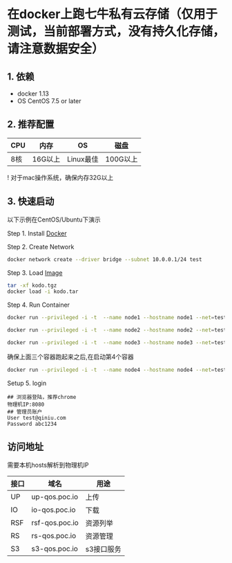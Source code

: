 
# 在docker上跑七牛私有云存储（仅用于测试，当前部署方式，没有持久化存储，请注意数据安全） 

## 1. 依赖   
* docker 1.13
* OS CentOS 7.5 or later

## 2. 推荐配置
|CPU|内存|OS|磁盘|
|------|------|------|------|
|8核|16G以上|Linux最佳|100G以上|

! 对于mac操作系统，确保内存32G以上  

## 3. 快速启动  

以下示例在CentOS/Ubuntu下演示  

Step 1. Install [Docker](https://docs.docker.com/install/)  

Step 2. Create Network 
```bash
docker network create --driver bridge --subnet 10.0.0.1/24 test
```

Step 3. Load [Image](http://prswjl9ey.bkt.clouddn.com/kodo.tgz)  

```bash
tar -xf kodo.tgz
docker load -i kodo.tar
```

Step 4. Run Container
```bash
docker run --privileged -i -t  --name node1 --hostname node1 --net=test --ip 10.0.0.101 --add-host p.poc.io:10.0.0.101 --add-host one-qos.poc.io:10.0.0.101 --add-host pfdcfg.poc.io:10.0.0.101 --add-host kodobill.poc.io:10.0.0.101 --add-host consul.poc.io:10.0.0.101 --add-host service-config.poc.io:10.0.0.101 --add-host service_config:10.0.0.101 --add-host ntp.ubuntu.com:10.0.0.101 --add-host node1:10.0.0.101 --add-host ecloud.poc.io:10.0.0.101 --add-host uc-qos.poc.io:10.0.0.101  --add-host bucket-qos.poc.io:10.0.0.101 --add-host acc-qos.poc.io:10.0.0.101 --add-host up-qos.poc.io:10.0.0.101 --add-host rsf-qos.poc.io:10.0.0.101 --add-host rs-qos.poc.io:10.0.0.101 --add-host io-qos.poc.io:10.0.0.101 --add-host s3-qos.poc.io:10.0.0.101 --add-host api-qos.poc.io:10.0.0.101 -d -P -p 80:80 -p 8080:8080 qiniu/kodo
```

```bash
docker run --privileged -i -t  --name node2 --hostname node2 --net=test --ip 10.0.0.102 --add-host p.poc.io:10.0.0.101 --add-host one-qos.poc.io:10.0.0.101 --add-host pfdcfg.poc.io:10.0.0.101 --add-host kodobill.poc.io:10.0.0.101 --add-host consul.poc.io:10.0.0.101 --add-host service-config.poc.io:10.0.0.101 --add-host service_config:10.0.0.101 --add-host ntp.ubuntu.com:10.0.0.101 --add-host node1:10.0.0.101 --add-host ecloud.poc.io:10.0.0.101 --add-host uc-qos.poc.io:10.0.0.101  --add-host bucket-qos.poc.io:10.0.0.101 --add-host acc-qos.poc.io:10.0.0.101 --add-host up-qos.poc.io:10.0.0.101 --add-host rsf-qos.poc.io:10.0.0.101 --add-host rs-qos.poc.io:10.0.0.101 --add-host io-qos.poc.io:10.0.0.101 --add-host s3-qos.poc.io:10.0.0.101 --add-host api-qos.poc.io:10.0.0.101 -d  qiniu/kodo
```

```bash
docker run --privileged -i -t  --name node3 --hostname node3 --net=test --ip 10.0.0.103 --add-host p.poc.io:10.0.0.101 --add-host one-qos.poc.io:10.0.0.101 --add-host pfdcfg.poc.io:10.0.0.101 --add-host kodobill.poc.io:10.0.0.101 --add-host consul.poc.io:10.0.0.101 --add-host service-config.poc.io:10.0.0.101 --add-host service_config:10.0.0.101 --add-host ntp.ubuntu.com:10.0.0.101 --add-host node1:10.0.0.101 --add-host ecloud.poc.io:10.0.0.101 --add-host uc-qos.poc.io:10.0.0.101  --add-host bucket-qos.poc.io:10.0.0.101 --add-host acc-qos.poc.io:10.0.0.101 --add-host up-qos.poc.io:10.0.0.101 --add-host rsf-qos.poc.io:10.0.0.101 --add-host rs-qos.poc.io:10.0.0.101 --add-host io-qos.poc.io:10.0.0.101 --add-host s3-qos.poc.io:10.0.0.101 --add-host api-qos.poc.io:10.0.0.101 -d  qiniu/kodo
```

确保上面三个容器跑起来之后,在启动第4个容器  

```bash
docker run --privileged -i -t  --name node4 --hostname node4 --net=test --ip 10.0.0.104 --add-host p.poc.io:10.0.0.101 --add-host one-qos.poc.io:10.0.0.101 --add-host pfdcfg.poc.io:10.0.0.101 --add-host kodobill.poc.io:10.0.0.101 --add-host consul.poc.io:10.0.0.101 --add-host service-config.poc.io:10.0.0.101 --add-host service_config:10.0.0.101 --add-host ntp.ubuntu.com:10.0.0.101 --add-host node1:10.0.0.101 --add-host ecloud.poc.io:10.0.0.101 --add-host uc-qos.poc.io:10.0.0.101  --add-host bucket-qos.poc.io:10.0.0.101 --add-host acc-qos.poc.io:10.0.0.101 --add-host up-qos.poc.io:10.0.0.101 --add-host rsf-qos.poc.io:10.0.0.101 --add-host rs-qos.poc.io:10.0.0.101 --add-host io-qos.poc.io:10.0.0.101 --add-host s3-qos.poc.io:10.0.0.101 --add-host api-qos.poc.io:10.0.0.101 -d  qiniu/kodo
```

Setup 5. login
```vim
## 浏览器登陆，推荐chrome
物理机IP:8080
## 管理员账户
User test@qiniu.com
Password abc1234
```
## 访问地址
需要本机hosts解析到物理机IP

|接口|域名|用途|
|------|------|------|
|UP|up-qos.poc.io|上传|
|IO|io-qos.poc.io|下载|
|RSF|rsf-qos.poc.io|资源列举|
|RS|rs-qos.poc.io|资源管理|
|S3|s3-qos.poc.io|s3接口服务|

